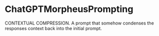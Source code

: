 # ChatGPTMorpheusPrompting
CONTEXTUAL COMPRESSION. A prompt that somehow condenses the responses context back into the initial prompt.
